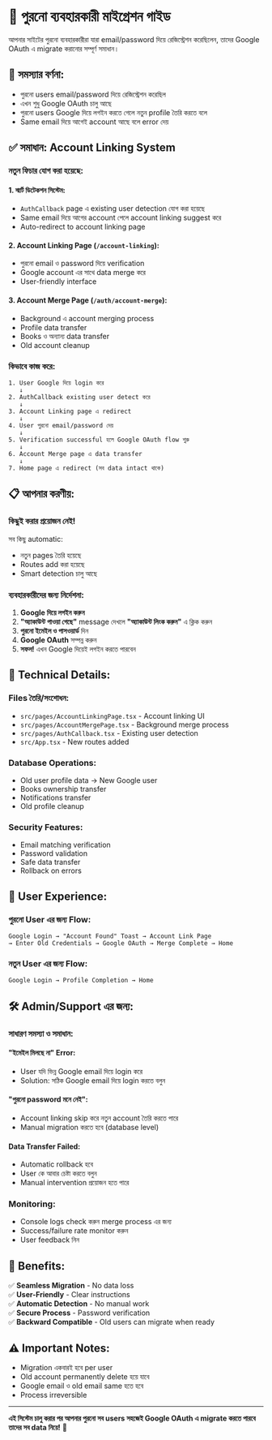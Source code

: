 # 🔄 পুরনো ব্যবহারকারী মাইগ্রেশন গাইড

আপনার সাইটের পুরনো ব্যবহারকারীরা যারা email/password দিয়ে রেজিস্ট্রেশন করেছিলেন, তাদের Google OAuth এ migrate করানোর সম্পূর্ণ সমাধান।

## 🚨 **সমস্যার বর্ণনা:**
- পুরনো users email/password দিয়ে রেজিস্ট্রেশন করেছিল
- এখন শুধু Google OAuth চালু আছে
- পুরনো users Google দিয়ে লগইন করতে গেলে নতুন profile তৈরি করতে বলে
- Same email দিয়ে আগেই account আছে বলে error দেয়

## ✅ **সমাধান: Account Linking System**

### **নতুন ফিচার যোগ করা হয়েছে:**

#### 1. **স্মার্ট ডিটেকশন সিস্টেম:**
- `AuthCallback` page এ existing user detection যোগ করা হয়েছে
- Same email দিয়ে আগের account পেলে account linking suggest করে
- Auto-redirect to account linking page

#### 2. **Account Linking Page (`/account-linking`):**
- পুরনো email ও password দিয়ে verification
- Google account এর সাথে data merge করে
- User-friendly interface

#### 3. **Account Merge Page (`/auth/account-merge`):**
- Background এ account merging process
- Profile data transfer
- Books ও অন্যান্য data transfer
- Old account cleanup

### **কিভাবে কাজ করে:**

```
1. User Google দিয়ে login করে
   ↓
2. AuthCallback existing user detect করে
   ↓
3. Account Linking page এ redirect
   ↓
4. User পুরনো email/password দেয়
   ↓
5. Verification successful হলে Google OAuth flow শুরু
   ↓
6. Account Merge page এ data transfer
   ↓
7. Home page এ redirect (সব data intact থাকে)
```

## 📋 **আপনার করণীয়:**

### **কিছুই করার প্রয়োজন নেই!** 

সব কিছু automatic:
- নতুন pages তৈরি হয়েছে
- Routes add করা হয়েছে
- Smart detection চালু আছে

### **ব্যবহারকারীদের জন্য নির্দেশনা:**

1. **Google দিয়ে লগইন করুন**
2. **"অ্যাকাউন্ট পাওয়া গেছে"** message দেখলে **"অ্যাকাউন্ট লিংক করুন"** এ ক্লিক করুন
3. **পুরনো ইমেইল ও পাসওয়ার্ড** দিন
4. **Google OAuth** সম্পন্ন করুন
5. **সফল!** এখন Google দিয়েই লগইন করতে পারবেন

## 🔧 **Technical Details:**

### **Files তৈরি/সংশোধন:**
- `src/pages/AccountLinkingPage.tsx` - Account linking UI
- `src/pages/AccountMergePage.tsx` - Background merge process
- `src/pages/AuthCallback.tsx` - Existing user detection
- `src/App.tsx` - New routes added

### **Database Operations:**
- Old user profile data → New Google user
- Books ownership transfer
- Notifications transfer
- Old profile cleanup

### **Security Features:**
- Email matching verification
- Password validation
- Safe data transfer
- Rollback on errors

## 📱 **User Experience:**

### **পুরনো User এর জন্য Flow:**
```
Google Login → "Account Found" Toast → Account Link Page 
→ Enter Old Credentials → Google OAuth → Merge Complete → Home
```

### **নতুন User এর জন্য Flow:**
```
Google Login → Profile Completion → Home
```

## 🛠️ **Admin/Support এর জন্য:**

### **সাধারণ সমস্যা ও সমাধান:**

#### **"ইমেইল মিলছে না" Error:**
- User যদি ভিন্ন Google email দিয়ে login করে
- Solution: সঠিক Google email দিয়ে login করতে বলুন

#### **"পুরনো password মনে নেই":**
- Account linking skip করে নতুন account তৈরি করতে পারে
- Manual migration করতে হবে (database level)

#### **Data Transfer Failed:**
- Automatic rollback হবে
- User কে আবার চেষ্টা করতে বলুন
- Manual intervention প্রয়োজন হতে পারে

### **Monitoring:**
- Console logs check করুন merge process এর জন্য
- Success/failure rate monitor করুন
- User feedback নিন

## 🎯 **Benefits:**

✅ **Seamless Migration** - No data loss  
✅ **User-Friendly** - Clear instructions  
✅ **Automatic Detection** - No manual work  
✅ **Secure Process** - Password verification  
✅ **Backward Compatible** - Old users can migrate when ready  

## ⚠️ **Important Notes:**

- Migration একবারই হবে per user
- Old account permanently delete হয়ে যাবে
- Google email ও old email same হতে হবে
- Process irreversible

---

**এই সিস্টেম চালু করার পর আপনার পুরনো সব users সহজেই Google OAuth এ migrate করতে পারবে তাদের সব data নিয়ে!** 🎉
